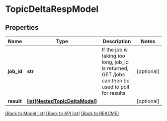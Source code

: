 # TopicDeltaRespModel

## Properties
Name | Type | Description | Notes
------------ | ------------- | ------------- | -------------
**job_id** | **str** | If the job is taking too long, job_id is returned, GET /jobs can then be used to poll for results | [optional] 
**result** | [**list[NestedTopicDeltaModel]**](NestedTopicDeltaModel.md) |  | [optional] 

[[Back to Model list]](../README.md#documentation-for-models) [[Back to API list]](../README.md#documentation-for-api-endpoints) [[Back to README]](../README.md)



